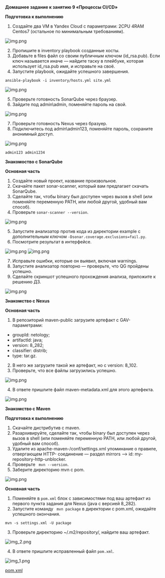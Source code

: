 **Домашнее задание к занятию 9 «Процессы CI/CD»**

**Подготовка к выполнению**

1. Создайте два VM в Yandex Cloud с параметрами: 2CPU 4RAM Centos7 (остальное по минимальным требованиям).

![img.png](images/img235.png)

2. Пропишите в inventory playbook созданные хосты.
3. Добавьте в files файл со своим публичным ключом (id_rsa.pub). Если ключ называется иначе — найдите таску в плейбуке, которая использует id_rsa.pub имя, и исправьте на своё.
4. Запустите playbook, ожидайте успешного завершения.

`ansible-playbook -i inventory/hosts.yml site.yml`

![img.png](images/img223.png)

5. Проверьте готовность SonarQube через браузер.
6. Зайдите под admin\admin, поменяйте пароль на свой.

![img.png](images/img224.png)

7. Проверьте готовность Nexus через бразуер.
8. Подключитесь под admin\admin123, поменяйте пароль, сохраните анонимный доступ.

![img.png](images/img225.png)

`admin123
admin1234`


**Знакомоство с SonarQube**

**Основная часть**

1. Создайте новый проект, название произвольное.
2. Скачайте пакет sonar-scanner, который вам предлагает скачать SonarQube.
3. Сделайте так, чтобы binary был доступен через вызов в shell (или поменяйте переменную PATH, или любой другой, удобный вам способ).
4. Проверьте `sonar-scanner --version`.

![img.png](images/img226.png)

5. Запустите анализатор против кода из директории example с дополнительным ключом `-Dsonar.coverage.exclusions=fail.py`.
6. Посмотрите результат в интерфейсе.

![img.png](images/img227.png)
![img.png](images/img228.png)

7. Исправьте ошибки, которые он выявил, включая warnings.
8. Запустите анализатор повторно — проверьте, что QG пройдены успешно.
9. Сделайте скриншот успешного прохождения анализа, приложите к решению ДЗ.

![img.png](images/img229.png)


**Знакомство с Nexus**

**Основная часть**

1. В репозиторий maven-public загрузите артефакт с GAV-параметрами:

* groupId: netology;
* artifactId: java;
* version: 8_282;
* classifier: distrib;
* type: tar.gz.

2. В него же загрузите такой же артефакт, но с version: 8_102.
3. Проверьте, что все файлы загрузились успешно.

![img.png](images/img230.png)

4. В ответе пришлите файл maven-metadata.xml для этого артефекта.

![img.png](images/img231.png)

**Знакомство с Maven**

**Подготовка к выполнению**

1. Скачайте дистрибутив с maven.
2. Разархивируйте, сделайте так, чтобы binary был доступен через вызов в shell (или поменяйте переменную PATH, или любой другой, удобный вам способ).
3. Удалите из apache-maven-<version>/conf/settings.xml упоминание о правиле, отвергающем HTTP- соединение — раздел mirrors —> id: my-repository-http-unblocker.
4. Проверьте ` mvn --version`.
5. Заберите директорию mvn с pom.

![img.png](images/img232.png)

**Основная часть**

1. Поменяйте в `pom.xml` блок с зависимостями под ваш артефакт из первого пункта задания для Nexus (java с версией 8_282).
2. Запустите команду ` mvn package` в директории с pom.xml, ожидайте успешного окончания.

`mvn -s settings.xml -U package`

3. Проверьте директорию ~/.m2/repository/, найдите ваш артефакт.

![img_2.png](images/img234.png)

4. В ответе пришлите исправленный файл `pom.xml`.

![img_1.png](images/img233.png)

[pom.xml](cicd/example/pom.xml)